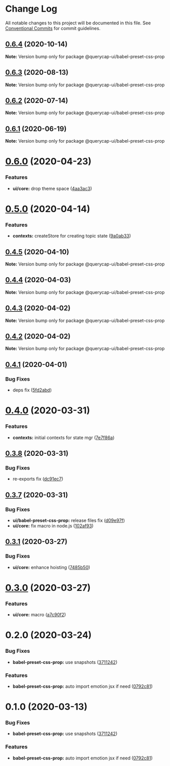 # Change Log

All notable changes to this project will be documented in this file.
See [Conventional Commits](https://conventionalcommits.org) for commit guidelines.

## [0.6.4](https://github.com/querycap/webappkit/compare/@querycap-ui/babel-preset-css-prop@0.6.3...@querycap-ui/babel-preset-css-prop@0.6.4) (2020-10-14)

**Note:** Version bump only for package @querycap-ui/babel-preset-css-prop





## [0.6.3](https://github.com/querycap/webappkit/compare/@querycap-ui/babel-preset-css-prop@0.6.1...@querycap-ui/babel-preset-css-prop@0.6.3) (2020-08-13)

**Note:** Version bump only for package @querycap-ui/babel-preset-css-prop





## [0.6.2](https://github.com/querycap/webappkit/compare/@querycap-ui/babel-preset-css-prop@0.6.1...@querycap-ui/babel-preset-css-prop@0.6.2) (2020-07-14)

**Note:** Version bump only for package @querycap-ui/babel-preset-css-prop





## [0.6.1](https://github.com/querycap/webappkit/compare/@querycap-ui/babel-preset-css-prop@0.6.0...@querycap-ui/babel-preset-css-prop@0.6.1) (2020-06-19)

**Note:** Version bump only for package @querycap-ui/babel-preset-css-prop





# [0.6.0](https://github.com/querycap/webappkit/compare/@querycap-ui/babel-preset-css-prop@0.5.0...@querycap-ui/babel-preset-css-prop@0.6.0) (2020-04-23)


### Features

* **ui/core:** drop theme space ([4aa3ac3](https://github.com/querycap/webappkit/commit/4aa3ac38d3dadcb124b83ac0d8e101213f14058a))





# [0.5.0](https://github.com/querycap/webappkit/compare/@querycap-ui/babel-preset-css-prop@0.4.5...@querycap-ui/babel-preset-css-prop@0.5.0) (2020-04-14)


### Features

* **contexts:** createStore for creating topic state ([9a0ab33](https://github.com/querycap/webappkit/commit/9a0ab33376725c94b4a0b813f0ed44dfc3abd9bc))





## [0.4.5](https://github.com/querycap/webappkit/compare/@querycap-ui/babel-preset-css-prop@0.4.4...@querycap-ui/babel-preset-css-prop@0.4.5) (2020-04-10)

**Note:** Version bump only for package @querycap-ui/babel-preset-css-prop





## [0.4.4](https://github.com/querycap/webappkit/compare/@querycap-ui/babel-preset-css-prop@0.4.3...@querycap-ui/babel-preset-css-prop@0.4.4) (2020-04-03)

**Note:** Version bump only for package @querycap-ui/babel-preset-css-prop





## [0.4.3](https://github.com/querycap/webappkit/compare/@querycap-ui/babel-preset-css-prop@0.4.2...@querycap-ui/babel-preset-css-prop@0.4.3) (2020-04-02)

**Note:** Version bump only for package @querycap-ui/babel-preset-css-prop





## [0.4.2](https://github.com/querycap/webappkit/compare/@querycap-ui/babel-preset-css-prop@0.4.1...@querycap-ui/babel-preset-css-prop@0.4.2) (2020-04-02)

**Note:** Version bump only for package @querycap-ui/babel-preset-css-prop





## [0.4.1](https://github.com/querycap/webappkit/compare/@querycap-ui/babel-preset-css-prop@0.4.0...@querycap-ui/babel-preset-css-prop@0.4.1) (2020-04-01)


### Bug Fixes

* deps fix ([5fd2abd](https://github.com/querycap/webappkit/commit/5fd2abd84d2482c5c9aa356655fb85483690926f))





# [0.4.0](https://github.com/querycap/webappkit/compare/@querycap-ui/babel-preset-css-prop@0.3.8...@querycap-ui/babel-preset-css-prop@0.4.0) (2020-03-31)


### Features

* **contexts:** initial contexts for state mgr ([7e7f86a](https://github.com/querycap/webappkit/commit/7e7f86a7ec61375cb8f3d618468d0772305c9a48))





## [0.3.8](https://github.com/querycap/webappkit/compare/@querycap-ui/babel-preset-css-prop@0.3.7...@querycap-ui/babel-preset-css-prop@0.3.8) (2020-03-31)


### Bug Fixes

* re-exports fix ([dc91ec7](https://github.com/querycap/webappkit/commit/dc91ec7983130355667eca8ce24c6dc5b0c4619e))





## [0.3.7](https://github.com/querycap/webappkit/compare/@querycap-ui/babel-preset-css-prop@0.3.1...@querycap-ui/babel-preset-css-prop@0.3.7) (2020-03-31)


### Bug Fixes

* **ui/babel-preset-css-prop:** release files fix ([d09e97f](https://github.com/querycap/webappkit/commit/d09e97f8a38a95c56625bd57016ebefb716179fb))
* **ui/core:** fix macro in node.js ([102af93](https://github.com/querycap/webappkit/commit/102af9372adae55c61f45221c1096658147f7e22))





## [0.3.1](https://github.com/querycap/webappkit/compare/@querycap-ui/babel-preset-css-prop@0.3.0...@querycap-ui/babel-preset-css-prop@0.3.1) (2020-03-27)


### Bug Fixes

* **ui/core:** enhance hoisting ([7485b50](https://github.com/querycap/webappkit/commit/7485b50fa8c475cf9150bd3fcc7a0647d4968bc9))





# [0.3.0](https://github.com/querycap/webappkit/compare/@querycap-ui/babel-preset-css-prop@0.2.0...@querycap-ui/babel-preset-css-prop@0.3.0) (2020-03-27)


### Features

* **ui/core:** macro ([a7c90f2](https://github.com/querycap/webappkit/commit/a7c90f266d6338b77ec1a803c75a391bf051017c))





# 0.2.0 (2020-03-24)


### Bug Fixes

* **babel-preset-css-prop:** use snapshots ([3711242](https://github.com/querycap/webappkit/commit/3711242a9620972d8465f11142738d2ab75c4802))


### Features

* **babel-preset-css-prop:** auto import emotion jsx if need ([0792c81](https://github.com/querycap/webappkit/commit/0792c813e3d2edbe5b9d657c1331408aa2889bbb))





# 0.1.0 (2020-03-13)


### Bug Fixes

* **babel-preset-css-prop:** use snapshots ([3711242](https://github.com/querycap/webappkit/commit/3711242a9620972d8465f11142738d2ab75c4802))


### Features

* **babel-preset-css-prop:** auto import emotion jsx if need ([0792c81](https://github.com/querycap/webappkit/commit/0792c813e3d2edbe5b9d657c1331408aa2889bbb))
